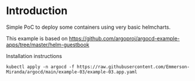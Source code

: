 # Introduction
Simple PoC to deploy some containers using very basic helmcharts.

This example is based on https://github.com/argoproj/argocd-example-apps/tree/master/helm-guestbook



Installation instructions

```
kubectl apply -n argocd -f https://raw.githubusercontent.com/Emmerson-Miranda/argocd/main/example-03/example-03.app.yaml
```